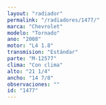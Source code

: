 ```yaml
---
layout: "radiador"
permalink: "/radiadores/1477/"
marca: "Chevrolet"
modelo: "Tornado"
ano: "2008"
motor: "L4 1.8"
transmision: "Estándar"
parte: "M-12577"
clima: "Con clima"
alto: "21 1/4"
ancho: "14 7/8"
observaciones: ""
id: "1477"
---
```


